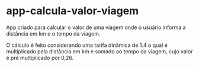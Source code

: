 # app-calcula-valor-viagem
 
App criado para calcular o valor de uma viagem onde o usuário informa a distância em km e o tempo da viagem.

O cálculo é feito considerando uma tarifa dinâmica de 1.4 o qual é multiplicado pela distância em km e somado ao tempo da viagem, cujo valor é pré multiplicado por 0,26.